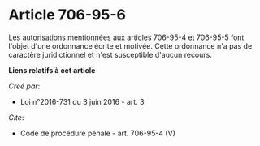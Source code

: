 # Article 706-95-6

Les autorisations mentionnées aux articles 706-95-4 et 706-95-5 font l'objet d'une ordonnance écrite et motivée. Cette
ordonnance n'a pas de caractère juridictionnel et n'est susceptible d'aucun recours.

**Liens relatifs à cet article**

_Créé par_:

  - Loi n°2016-731 du 3 juin 2016 - art. 3

_Cite_:

  - Code de procédure pénale - art. 706-95-4 (V)

